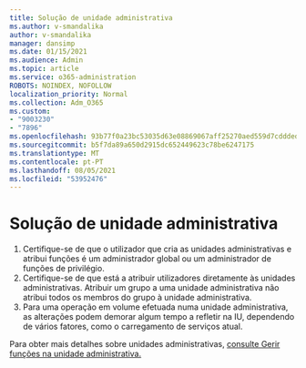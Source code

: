 ```yaml
---
title: Solução de unidade administrativa
ms.author: v-smandalika
author: v-smandalika
manager: dansimp
ms.date: 01/15/2021
ms.audience: Admin
ms.topic: article
ms.service: o365-administration
ROBOTS: NOINDEX, NOFOLLOW
localization_priority: Normal
ms.collection: Adm_O365
ms.custom:
- "9003230"
- "7896"
ms.openlocfilehash: 93b77f0a23bc53035d63e08869067aff25270aed559d7cddded04aaa92285302
ms.sourcegitcommit: b5f7da89a650d2915dc652449623c78be6247175
ms.translationtype: MT
ms.contentlocale: pt-PT
ms.lasthandoff: 08/05/2021
ms.locfileid: "53952476"
---
```

# <a name="administrative-unit-solution"></a>Solução de unidade administrativa

1. Certifique-se de que o utilizador que cria as unidades administrativas e atribui funções é um administrador global ou um administrador de funções de privilégio.
2. Certifique-se de que está a atribuir utilizadores diretamente às unidades administrativas. Atribuir um grupo a uma unidade administrativa não atribui todos os membros do grupo à unidade administrativa.
3. Para uma operação em volume efetuada numa unidade administrativa, as alterações podem demorar algum tempo a refletir na IU, dependendo de vários fatores, como o carregamento de serviços atual.

Para obter mais detalhes sobre unidades administrativas, [consulte Gerir funções na unidade administrativa.](https://docs.microsoft.com/azure/active-directory/roles/administrative-units)

